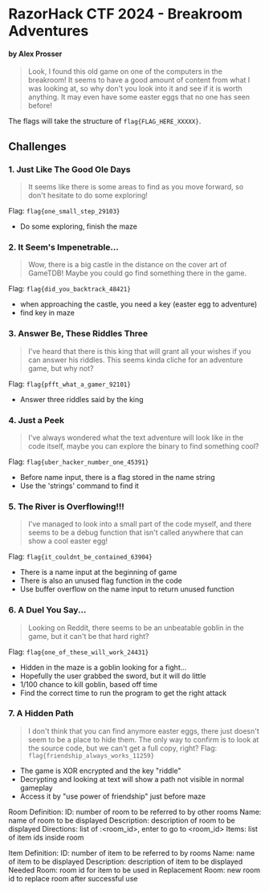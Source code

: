 # RazorHack CTF 2024 - Breakroom Adventures
#### by Alex Prosser

> Look, I found this old game on one of the computers in the breakroom! It seems to have a good amount of content from what I was looking at, so why don't you look into it and see if it is worth anything. It may even have some easter eggs that no one has seen before!

The flags will take the structure of `flag{FLAG_HERE_XXXXX}`.

## Challenges

### 1. Just Like The Good Ole Days

> It seems like there is some areas to find as you move forward, so don't hesitate to do some exploring!

Flag: `flag{one_small_step_29103}`

- Do some exploring, finish the maze

### 2. It Seem's Impenetrable...

> Wow, there is a big castle in the distance on the cover art of GameTDB! Maybe you could go find something there in the game.

Flag: `flag{did_you_backtrack_48421}`

- when approaching the castle, you need a key (easter egg to adventure)
- find key in maze

### 3. Answer Be, These Riddles Three

> I've heard that there is this king that will grant all your wishes if you can answer his riddles. This seems kinda cliche for an adventure game, but why not?

Flag: `flag{pfft_what_a_gamer_92101}`

- Answer three riddles said by the king

### 4. Just a Peek

> I've always wondered what the text adventure will look like in the code itself, maybe you can explore the binary to find something cool?

Flag: `flag{uber_hacker_number_one_45391}`

- Before name input, there is a flag stored in the name string
- Use the 'strings' command to find it

### 5. The River is Overflowing!!!

> I've managed to look into a small part of the code myself, and there seems to be a debug function that isn't called anywhere that can show a cool easter egg!

Flag: `flag{it_couldnt_be_contained_63904}`

- There is a name input at the beginning of game
- There is also an unused flag function in the code
- Use buffer overflow on the name input to return unused function

### 6. A Duel You Say...

> Looking on Reddit, there seems to be an unbeatable goblin in the game, but it can't be that hard right?

Flag: `flag{one_of_these_will_work_24431}`

- Hidden in the maze is a goblin looking for a fight...
- Hopefully the user grabbed the sword, but it will do little
- 1/100 chance to kill goblin, based off time
- Find the correct time to run the program to get the right attack

### 7. A Hidden Path

> I don't think that you can find anymore easter eggs, there just doesn't seem to be a place to hide them. The only way to confirm is to look at the source code, but we can't get a full copy, right?
Flag: `flag{friendship_always_works_11259}`       

- The game is XOR encrypted and the key "riddle"
- Decrypting and looking at text will show a path not visible in normal gameplay
- Access it by "use power of friendship" just before maze

Room Definition:
ID: number of room to be referred to by other rooms
Name: name of room to be displayed
Description: description of room to be displayed
Directions: list of <direction>:<room_id>, enter <direction> to go to <room_id>
Items: list of item ids inside room

Item Definition:
ID: number of item to be referred to by rooms
Name: name of item to be displayed
Description: description of item to be displayed
Needed Room: room id for item to be used in
Replacement Room: new room id to replace room after successful use